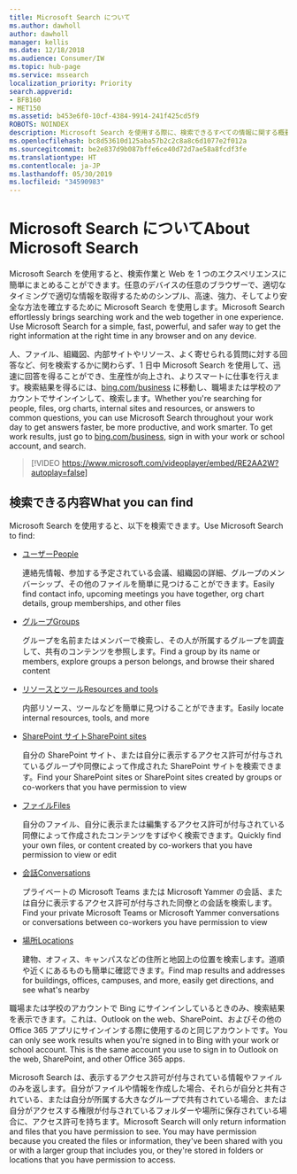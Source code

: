 ```yaml
---
title: Microsoft Search について
ms.author: dawholl
author: dawholl
manager: kellis
ms.date: 12/18/2018
ms.audience: Consumer/IW
ms.topic: hub-page
ms.service: mssearch
localization_priority: Priority
search.appverid:
- BFB160
- MET150
ms.assetid: b453e6f0-10cf-4384-9914-241f425cd5f9
ROBOTS: NOINDEX
description: Microsoft Search を使用する際に、検索できるすべての情報に関する概要を取得します
ms.openlocfilehash: bc8d53610d125aba57b2c2c8a8c6d1077e2f012a
ms.sourcegitcommit: be2e837d9b087bffe6ce40d72d7ae58a8fcdf3fe
ms.translationtype: HT
ms.contentlocale: ja-JP
ms.lasthandoff: 05/30/2019
ms.locfileid: "34590983"
---
```

# <a name="about-microsoft-search"></a><span data-ttu-id="fd33c-103">Microsoft Search について</span><span class="sxs-lookup"><span data-stu-id="fd33c-103">About Microsoft Search</span></span>

<span data-ttu-id="fd33c-p101">Microsoft Search を使用すると、検索作業と Web を 1 つのエクスペリエンスに簡単にまとめることができます。任意のデバイスの任意のブラウザーで、適切なタイミングで適切な情報を取得するためのシンプル、高速、強力、そしてより安全な方法を確立するために Microsoft Search を使用します。</span><span class="sxs-lookup"><span data-stu-id="fd33c-p101">Microsoft Search effortlessly brings searching work and the web together in one experience. Use Microsoft Search for a simple, fast, powerful, and safer way to get the right information at the right time in any browser and on any device.</span></span>
  
<span data-ttu-id="fd33c-p102">人、ファイル、組織図、内部サイトやリソース、よく寄せられる質問に対する回答など、何を検索するかに関わらず、1 日中 Microsoft Search を使用して、迅速に回答を得ることができ、生産性が向上され、よりスマートに仕事を行えます。検索結果を得るには、[bing.com/business](https://www.bing.com/business) に移動し、職場または学校のアカウントでサインインして、検索します。</span><span class="sxs-lookup"><span data-stu-id="fd33c-p102">Whether you're searching for people, files, org charts, internal sites and resources, or answers to common questions, you can use Microsoft Search throughout your work day to get answers faster, be more productive, and work smarter. To get work results, just go to [bing.com/business](https://www.bing.com/business), sign in with your work or school account, and search.</span></span> 
  
> [!VIDEO https://www.microsoft.com/videoplayer/embed/RE2AA2W?autoplay=false]

## <a name="what-you-can-find"></a><span data-ttu-id="fd33c-108">検索できる内容</span><span class="sxs-lookup"><span data-stu-id="fd33c-108">What you can find</span></span>
  
<span data-ttu-id="fd33c-109">Microsoft Search を使用すると、以下を検索できます。</span><span class="sxs-lookup"><span data-stu-id="fd33c-109">Use Microsoft Search to find:</span></span>
  
- [<span data-ttu-id="fd33c-110">ユーザー</span><span class="sxs-lookup"><span data-stu-id="fd33c-110">People</span></span>](find-people-and-groups.md)
    
    <span data-ttu-id="fd33c-111">連絡先情報、参加する予定されている会議、組織図の詳細、グループのメンバーシップ、その他のファイルを簡単に見つけることができます。</span><span class="sxs-lookup"><span data-stu-id="fd33c-111">Easily find contact info, upcoming meetings you have together, org chart details, group memberships, and other files</span></span>
    
- [<span data-ttu-id="fd33c-112">グループ</span><span class="sxs-lookup"><span data-stu-id="fd33c-112">Groups</span></span>](find-people-and-groups.md)
    
    <span data-ttu-id="fd33c-113">グループを名前またはメンバーで検索し、その人が所属するグループを調査して、共有のコンテンツを参照します。</span><span class="sxs-lookup"><span data-stu-id="fd33c-113">Find a group by its name or members, explore groups a person belongs, and browse their shared content</span></span>
    
- [<span data-ttu-id="fd33c-114">リソースとツール</span><span class="sxs-lookup"><span data-stu-id="fd33c-114">Resources and tools</span></span>](find-resources-tools-and-more.md)
    
    <span data-ttu-id="fd33c-115">内部リソース、ツールなどを簡単に見つけることができます。</span><span class="sxs-lookup"><span data-stu-id="fd33c-115">Easily locate internal resources, tools, and more</span></span>
    
- [<span data-ttu-id="fd33c-116">SharePoint サイト</span><span class="sxs-lookup"><span data-stu-id="fd33c-116">SharePoint sites</span></span>](find-sharepoint-sites.md)
    
    <span data-ttu-id="fd33c-117">自分の SharePoint サイト、または自分に表示するアクセス許可が付与されているグループや同僚によって作成された SharePoint サイトを検索できます。</span><span class="sxs-lookup"><span data-stu-id="fd33c-117">Find your SharePoint sites or SharePoint sites created by groups or co-workers that you have permission to view</span></span>
    
- [<span data-ttu-id="fd33c-118">ファイル</span><span class="sxs-lookup"><span data-stu-id="fd33c-118">Files</span></span>](find-files.md)
    
    <span data-ttu-id="fd33c-119">自分のファイル、自分に表示または編集するアクセス許可が付与されている同僚によって作成されたコンテンツをすばやく検索できます。</span><span class="sxs-lookup"><span data-stu-id="fd33c-119">Quickly find your own files, or content created by co-workers that you have permission to view or edit</span></span>
    
- [<span data-ttu-id="fd33c-120">会話</span><span class="sxs-lookup"><span data-stu-id="fd33c-120">Conversations</span></span>](find-conversations.md)
    
    <span data-ttu-id="fd33c-121">プライベートの Microsoft Teams または Microsoft Yammer の会話、または自分に表示するアクセス許可が付与された同僚との会話を検索します。</span><span class="sxs-lookup"><span data-stu-id="fd33c-121">Find your private Microsoft Teams or Microsoft Yammer conversations or conversations between co-workers you have permission to view</span></span>
    
- [<span data-ttu-id="fd33c-122">場所</span><span class="sxs-lookup"><span data-stu-id="fd33c-122">Locations</span></span>](find-locations.md)
    
    <span data-ttu-id="fd33c-123">建物、オフィス、キャンパスなどの住所と地図上の位置を検索します。道順や近くにあるものも簡単に確認できます。</span><span class="sxs-lookup"><span data-stu-id="fd33c-123">Find map results and addresses for buildings, offices, campuses, and more, easily get directions, and see what's nearby</span></span>    
    
<span data-ttu-id="fd33c-p103">職場または学校のアカウントで Bing にサインインしているときのみ、検索結果を表示できます。これは、Outlook on the web、SharePoint、およびその他の Office 365 アプリにサインインする際に使用するのと同じアカウントです。</span><span class="sxs-lookup"><span data-stu-id="fd33c-p103">You can only see work results when you're signed in to Bing with your work or school account. This is the same account you use to sign in to Outlook on the web, SharePoint, and other Office 365 apps.</span></span> 
  
<span data-ttu-id="fd33c-p104">Microsoft Search は、表示するアクセス許可が付与されている情報やファイルのみを返します。自分がファイルや情報を作成した場合、それらが自分と共有されている、または自分が所属する大きなグループで共有されている場合、または自分がアクセスする権限が付与されているフォルダーや場所に保存されている場合に、アクセス許可を持ちます。</span><span class="sxs-lookup"><span data-stu-id="fd33c-p104">Microsoft Search will only return information and files that you have permission to see. You may have permission because you created the files or information, they've been shared with you or with a larger group that includes you, or they're stored in folders or locations that you have permission to access.</span></span>

  


